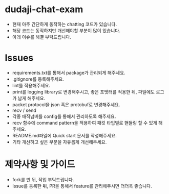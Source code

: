 # dudaji-chat-exam

- 현재 아주 간단하게 동작하는 chatting 코드가 있습니다.
- 해당 코드는 동작하지만 개선해야할 부분이 많이 있습니다.
- 아래 이슈를 해결 부탁드립니다.

# Issues
- requirements.txt를 통해서 package가 관리되게 해주세요.
- .gitignore를 등록해주세요.
- lint를 적용해주세요.
- print를 logging library로 변경해주시고, 좋은 포멧터를 적용한 뒤, 파일에도 로그가 남게 해주세요.
- packet protocol을 json 혹은 protobuf로 변경해주세요.
- recv / send 
- 각종 매직넘버를 config를 통해서 관리하도록 해주세요.
- recv 함수에 command pattern을 적용하여 패킷 타입별로 핸들링 할 수 있게 해주세요.
- README.md파일에 Quick start 문서를 작성해주세요.
- 기타 개선하고 싶은 부분을 자유롭게 개선해주세요.

# 제약사항 및 가이드
- fork를 딴 뒤, 작업 부탁드립니다.
- Issue를 등록한 뒤, PR을 통해서 feature를 관리해주시면 더더욱 좋습니다.
